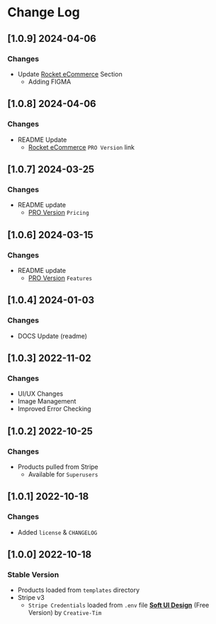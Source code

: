 # Change Log

## [1.0.9] 2024-04-06
### Changes

- Update [Rocket eCommerce](https://appseed.us/product/rocket-ecommerce/django/) Section
  - Adding FIGMA 

## [1.0.8] 2024-04-06
### Changes

- README Update
  - [Rocket eCommerce](https://appseed.us/product/rocket-ecommerce/django/) `PRO Version` link

## [1.0.7] 2024-03-25
### Changes

- README update
  - [PRO Version](https://github.com/app-generator/rocket-ecommerce) `Pricing`

## [1.0.6] 2024-03-15
### Changes

- README update
  - [PRO Version](https://github.com/app-generator/rocket-ecommerce) `Features` 

## [1.0.4] 2024-01-03
### Changes

- DOCS Update (readme)

## [1.0.3] 2022-11-02
### Changes

- UI/UX Changes 
- Image Management
- Improved Error Checking

## [1.0.2] 2022-10-25
### Changes

- Products pulled from Stripe
  - Available for `Superusers`

## [1.0.1] 2022-10-18
### Changes

- Added `license` & `CHANGELOG`

## [1.0.0] 2022-10-18
### Stable Version

- Products loaded from `templates` directory
- Stripe v3
  - `Stripe Credentials` loaded from `.env` file
 **[Soft UI Design](https://www.creative-tim.com/product/soft-ui-design-system?AFFILIATE=128200)** (Free Version) by `Creative-Tim`
